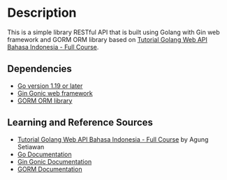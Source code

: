 # Description

This is a simple library RESTful API that is built using Golang with Gin web framework and GORM ORM library based on [Tutorial Golang Web API Bahasa Indonesia - Full Course](https://youtu.be/GjI0GSvmcSU).

## Dependencies

- [Go version 1.19 or later](https://go.dev/)
- [Gin Gonic web framework](https://gin-gonic.com/)
- [GORM ORM library](https://gorm.io/)

## Learning and Reference Sources

- [Tutorial Golang Web API Bahasa Indonesia - Full Course](https://youtu.be/GjI0GSvmcSU) by Agung Setiawan
- [Go Documentation](https://go.dev/doc/)
- [Gin Gonic Documentation](https://gin-gonic.com/docs/)
- [GORM Documentation](https://gorm.io/docs/)
